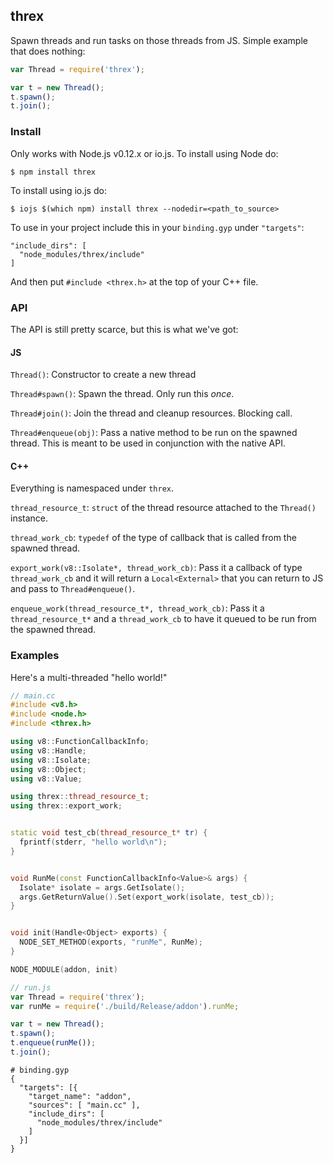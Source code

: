 ## threx

Spawn threads and run tasks on those threads from JS. Simple example that does
nothing:

```javascript
var Thread = require('threx');

var t = new Thread();
t.spawn();
t.join();
```


### Install

Only works with Node.js v0.12.x or io.js. To install using Node do:

```
$ npm install threx
```

To install using io.js do:

```
$ iojs $(which npm) install threx --nodedir=<path_to_source>
```

To use in your project include this in your `binding.gyp` under `"targets"`:

```
"include_dirs": [
  "node_modules/threx/include"
]
```

And then put `#include <threx.h>` at the top of your C++ file.


### API

The API is still pretty scarce, but this is what we've got:

#### JS

`Thread()`: Constructor to create a new thread

`Thread#spawn()`: Spawn the thread. Only run this _once_.

`Thread#join()`: Join the thread and cleanup resources. Blocking call.

`Thread#enqueue(obj)`: Pass a native method to be run on the spawned thread.
This is meant to be used in conjunction with the native API.

#### C++

Everything is namespaced under `threx`.

`thread_resource_t`: `struct` of the thread resource attached to the `Thread()`
instance.

`thread_work_cb`: `typedef` of the type of callback that is called from the
spawned thread.

`export_work(v8::Isolate*, thread_work_cb)`: Pass it a callback of type
`thread_work_cb` and it will return a `Local<External>` that you can return to
JS and pass to `Thread#enqueue()`.

`enqueue_work(thread_resource_t*, thread_work_cb)`: Pass it a
`thread_resource_t*` and a `thread_work_cb` to have it queued to be run from
the spawned thread.


### Examples

Here's a multi-threaded "hello world!"

```cpp
// main.cc
#include <v8.h>
#include <node.h>
#include <threx.h>

using v8::FunctionCallbackInfo;
using v8::Handle;
using v8::Isolate;
using v8::Object;
using v8::Value;

using threx::thread_resource_t;
using threx::export_work;


static void test_cb(thread_resource_t* tr) {
  fprintf(stderr, "hello world\n");
}


void RunMe(const FunctionCallbackInfo<Value>& args) {
  Isolate* isolate = args.GetIsolate();
  args.GetReturnValue().Set(export_work(isolate, test_cb));
}


void init(Handle<Object> exports) {
  NODE_SET_METHOD(exports, "runMe", RunMe);
}

NODE_MODULE(addon, init)
```

```javascript
// run.js
var Thread = require('threx');
var runMe = require('./build/Release/addon').runMe;

var t = new Thread();
t.spawn();
t.enqueue(runMe());
t.join();
```

```gyp
# binding.gyp
{
  "targets": [{
    "target_name": "addon",
    "sources": [ "main.cc" ],
    "include_dirs": [
      "node_modules/threx/include"
    ]
  }]
}
```
